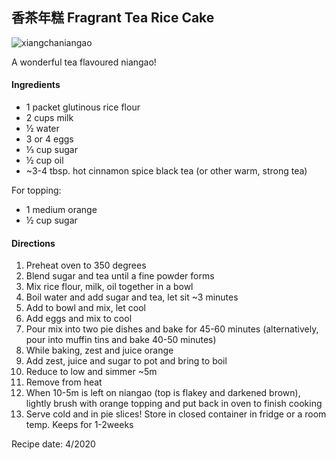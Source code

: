 ## 香茶年糕 Fragrant Tea Rice Cake

![xiangchaniangao](./recipes/xiangchaniangao/xiangchaniangao.jpg)

A wonderful tea flavoured niangao!

#### Ingredients

- 1 packet glutinous rice flour
- 2 cups milk
- 	½ water
- 3 or 4 eggs
- 	⅓ cup sugar
- ½ cup oil
- ~3-4 tbsp. hot cinnamon spice black tea (or other warm, strong tea)

For topping:
- 1 medium orange
- ½ cup sugar

#### Directions

1. Preheat oven to 350 degrees
1. Blend sugar and tea until a fine powder forms
1. Mix rice flour, milk, oil together in a bowl
1. Boil water and add sugar and tea, let sit ~3 minutes
1. Add to bowl and mix, let cool
1. Add eggs and mix to cool
1. Pour mix into two pie dishes and bake for 45-60 minutes (alternatively, pour into muffin tins and bake 40-50 minutes)
1. While baking, zest and juice orange
1. Add zest, juice and sugar to pot and bring to boil
1. Reduce to low and simmer ~5m
1. Remove from heat
1. When 10-5m is left on niangao (top is flakey and darkened brown), lightly brush with orange topping and put back in oven to finish cooking
1. Serve cold and in pie slices! Store in closed container in fridge or a room temp. Keeps for 1-2weeks

 Recipe date: 4/2020